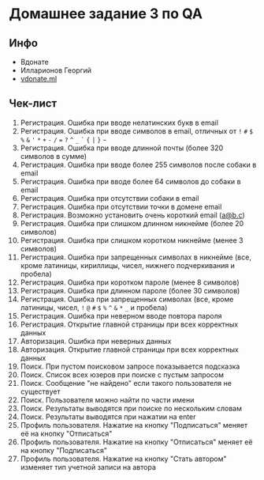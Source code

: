 # Домашнее задание 3 по QA

## Инфо

 - Вдонате
 - Илларионов Георгий
 - [vdonate.ml](https://vdonate.ml/)

## Чек-лист

1. Регистрация. Ошибка при вводе нелатинских букв в email
2. Регистрация. Ошибка при вводе символов в email, отличных от `!` `#` `$` `%` `&` `'` `*` `+` `-` `/` `=` `?` `^` `_` `` ` `` `{` `|` `}` `~`
3. Регистрация. Ошибка при вводе длинной почты (более 320 символов в сумме)
4. Регистрация. Ошибка при вводе более 255 символов после собаки в email
5. Регистрация. Ошибка при вводе более 64 символов до собаки в email
6. Регистрация. Ошибка при отсутствии собаки в email
7. Регистрация. Ошибка при отсутствии точки в домене email
8. Регистрация. Возможно установить очень короткий email (a@b.c)
9.  Регистрация. Ошибка при слишком длинном никнейме (более 20 символов)
10. Регистрация. Ошибка при слишком коротком никнейме (менее 3 символов)
11. Регистрация. Ошибка при запрещенных символах в никнейме (все, кроме латиницы, кириллицы, чисел, нижнего подчеркивания и пробела)
12. Регистрация. Ошибка при коротком пароле (менее 8 символов)
13. Регистрация. Ошибка при длинном пароле (более 30 символов)
14. Регистрация. Ошибка при запрещенных символах (все, кроме латиницы, чисел, `!` `@` `#` `$` `%` `^` `&` `*` `_` и пробела)
15. Регистрация. Ошибка при неверном вводе повтора пароля
16. Регистрация. Открытие главной страницы при всех корректных данных
17. Авторизация. Ошибка при неверных данных
18. Авторизация. Открытие главной страницы при всех корректных данных
19. Поиск. При пустом поисковом запросе показывается подсказка
20. Поиск. Список всех юзеров при поиске с пустым запросом 
21. Поиск. Сообщение "не найдено" если такого пользователя не существует
22. Поиск. Пользователя можно найти по части имени
23. Поиск. Результаты выводятся при поиске по нескольким словам
24. Поиск. Результаты выводятся при нажатии на enter
25. Профиль пользователя. Нажатие на кнопку "Подписаться" меняет её на кнопку "Отписаться"
26. Профиль пользователя. Нажатие на кнопку "Отписаться" меняет её на кнопку "Подписаться"
27. Профиль пользователя. Нажатие на кнопку "Стать автором" изменяет тип учетной записи на автора